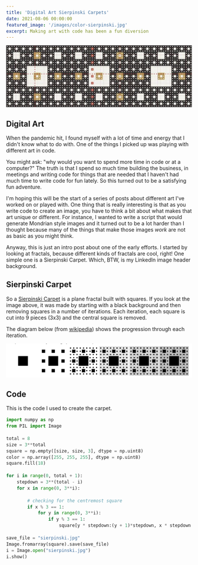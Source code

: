 ```yaml
---
title: 'Digital Art Sierpinski Carpets'
date: 2021-08-06 00:00:00
featured_image: '/images/color-sierpinski.jpg'
excerpt: Making art with code has been a fun diversion
---
```


![Sierpinski](/images/color-sierpinski.jpg)

## Digital Art

When the pandemic hit, I found myself with a lot of time and energy
that I didn't know what to do with.  One of the things I picked up
was playing with different art in code.

You might ask: "why would
you want to spend more time in code or at a computer?"  The truth
is that I spend so much time building the business, in meetings and
writing code for things that are needed that I haven't had much
time to write code for fun lately.  So this turned out to be a
satisfying fun adventure.

I'm hoping this will be the start of a series of posts about different
art I've worked on or played with.  One thing that is really interesting
is that as you write code to create an image, you have to think a bit
about what makes that art unique or different.  For instance, I wanted
to write a script that would generate Mondrian style images and it
turned out to be a lot harder than I thought because many of the things
that make those images *work* are not as basic as you might think.

Anyway, this is just an intro post about one of the early efforts.  I
started by looking at fractals, because different kinds of fractals
are cool, right!  One simple one is a Sierpinski Carpet.  Which, BTW,
is my LinkedIn image header background.

## Sierpinski Carpet

So a [Sierpinski Carpet](https://en.wikipedia.org/wiki/Sierpiński_carpet)
is a plane fractal built with squares.  If you look at the image above, it
was made by starting with a black background and then removing squares in 
a number of iterations.  Each iteration, each square is cut into 9 pieces
(3x3) and the central square is removed.

The diagram below (from [wikipedia](https://en.wikipedia.org/wiki/Sierpiński_carpet)) 
shows the progression through each iteration.

![Progression](/images/sierpinski-rounds.png)

## Code

This is the code I used to create the carpet.

```python
import numpy as np 
from PIL import Image 

total = 8
size = 3**total 
square = np.empty([size, size, 3], dtype = np.uint8) 
color = np.array([255, 255, 255], dtype = np.uint8) 
square.fill(18) 
  
for i in range(0, total + 1): 
    stepdown = 3**(total - i) 
    for x in range(0, 3**i): 
          
        # checking for the centremost square 
        if x % 3 == 1: 
            for y in range(0, 3**i): 
                if y % 3 == 1: 
                    square[y * stepdown:(y + 1)*stepdown, x * stepdown:(x + 1)*stepdown] = color 
  
save_file = "sierpinski.jpg"
Image.fromarray(square).save(save_file) 
i = Image.open("sierpinski.jpg") 
i.show() 
```

